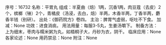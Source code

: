 序号：16732
名称：平胃丸
组成：半夏曲（焙）1两，沉香1两，肉豆蔻（去皮）2个，槟榔（锉）2个，青橘皮（汤浸，去白，焙）半两，木香半两，丁香半两，麝香半钱（别研）。
出处：《御药院方》卷四。
主治：脾胃气虚弱，呕吐不下食。
加减：None
功效：进食消痰。
用法用量：每服3-5丸，生姜汤嚼下。
制备方法：上为细末，枣肉与糯米粥为丸，如梧桐子大，丹砂为衣，阴干。
临床应用：None
各家论述：None
用药禁忌：None
附注：None
